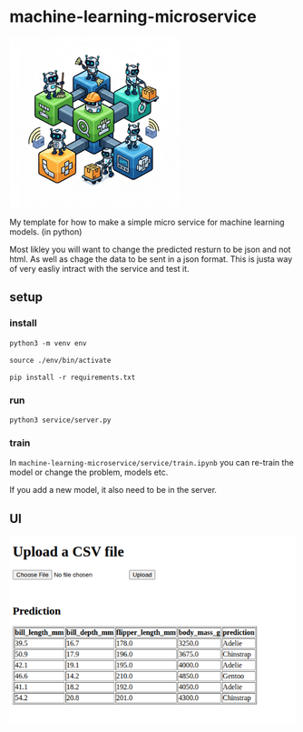 # machine-learning-microservice

<img src="https://raw.githubusercontent.com/AxelGard/machine-learning-microservice/master/doc/icon.png" alt="drawing" style="width:300px;"/>

My template for how to make a simple micro service for machine learning models. (in python)


Most likley you will want to change the predicted resturn to be json and not html. 
As well as chage the data to be sent in a json format. 
This is justa way of very easliy intract with the service and test it. 

## setup


### install 

```
python3 -m venv env
```

```
source ./env/bin/activate
```

```
pip install -r requirements.txt
```

### run

```
python3 service/server.py
```

### train

In `machine-learning-microservice/service/train.ipynb` you can re-train the model or change the problem, models etc. 

If you add a new model, it also need to be in the server. 

## UI

![example](./doc/ex.png)